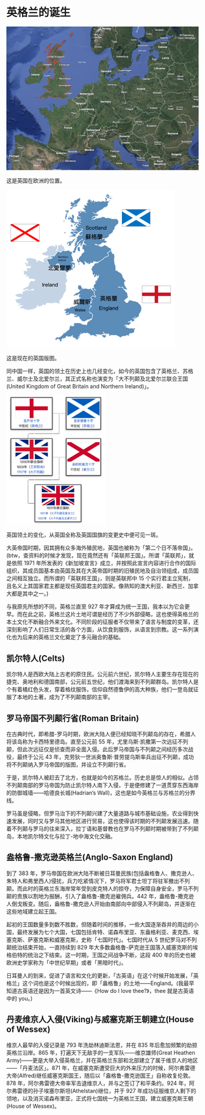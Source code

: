# 英格兰的诞生

<img src="../assets/%E8%8B%B1%E6%A0%BC%E5%85%B0%E7%9A%84%E8%AF%9E%E7%94%9F/image-20250726104250470.png" alt="image-20250726104250470" style="zoom:50%;" />

这是英国在欧洲的位置。

<img src="../assets/%E8%8B%B1%E6%A0%BC%E5%85%B0%E7%9A%84%E8%AF%9E%E7%94%9F/image-20250726070729438.png" alt="image-20250726070729438" style="zoom: 50%;" />

这是现在的英国版图。

同中国一样，英国的领土在历史上也几经变化，如今的英国包含了英格兰、苏格兰、威尔士及北爱尔兰，其正式名称也演变为「大不列颠及北爱尔兰联合王国(United Kingdom of Great Britain and Northern Ireland)」。

<img src="../assets/%E8%8B%B1%E6%A0%BC%E5%85%B0%E7%9A%84%E8%AF%9E%E7%94%9F/image-20250726070928135.png" alt="image-20250726070928135" style="zoom:33%;" />

英国领土的变化，从英国全称及英国国旗的变更史中便可见一斑。

大英帝国时期，因其拥有众多海外殖民地，英国也被称为「第二个日不落帝国」。(btw，查资料的时候才发现，现在竟然还有「英联邦王国」。所谓「英联邦」，就是依照 1971 年所发表的《新加坡宣言》成立，并按照此宣言内容进行合作的国际组织，其成员国基本由英国及其在大英帝国时期的旧殖民地及自治领组成，成员国之间相互独立。而所谓的「英联邦王国」，则是英联邦中 15 个实行君主立宪制，且名义上其国家君主都是现任英国君主的国家。像熟知的澳大利亚、新西兰、加拿大都是其中之一。)

与我原先所想的不同，英格兰直至 927 年才算成为统一王国，我本以为它会更早。而在此之前，英格兰这片土地可谓是经历了不少外部侵略，这也使得英格兰的本土文化不断融合外来文化。不同阶段的征服者不仅带来了语言与制度的变革，还深刻影响了人们日常生活的各个方面，从饮食到服饰，从语言到宗教。这一系列演化也为后来的英格兰文化奠定了多元融合的基础。

## 凯尔特人(Celts)

凯尔特人是西欧大陆上古老的原住民。公元前六世纪，凯尔特人主要生存在现在的捷克、奥地利和德国南部，公元前五世纪，他们渡海来到不列颠群岛。凯尔特人是个有着橘红色头发，穿着格纹服饰，信仰自然德鲁伊的高大种族，他们一登岛就征服了本地的土著，成为了不列颠南部的主宰。

## 罗马帝国不列颠行省(Roman Britain)

在古典时代，即希腊-罗马时期，欧洲大陆人便已经知晓不列颠岛的存在，希腊人将该岛称为卡西特里德岛。直至公元前 55 年，尤里乌斯·凯撒第一次远征不列颠，但此次远征仅是侦查而非全面入侵。此后罗马帝国与不列颠之间经历多次战役，最终于公元 43 年，克劳狄一世派奥鲁斯·普劳提乌斯率兵出征不列颠，成功将不列颠纳入罗马帝国的版图，并设立不列颠行省。

于是，凯尔特人被赶去了北方，也就是如今的苏格兰。历史总是惊人的相似。占领不列颠南部的罗马帝国为防止凯尔特人南下入侵，于是便修建了一道贯穿东西海岸的防御城墙——哈德良长城(Hadrian’s Wall)，这也是如今英格兰与苏格兰的分界线。

罗马虽是侵略，但罗马治下的不列颠兴建了大量道路与城市基础设施，农业得到快速发展，同时又与罗马其他地区进行贸易，这也使得该时期的不列颠发展迅速。随着不列颠与罗马的往来深入，拉丁语和基督教也在罗马不列颠时期被带到了不列颠岛，本地凯尔特文化与拉丁-地中海文化交融。

## 盎格鲁-撒克逊英格兰(Anglo-Saxon England)

到了 383 年，罗马帝国在欧洲大陆不断被日耳曼民族(包括盎格鲁人、撒克逊人、朱特人和弗里西人)侵扰，兵力吃紧情况下，罗马将军君士坦丁将驻军撤出不列颠。而此时的英格兰东海岸常年受到皮克特人的掠夺，为保障自身安全，罗马不列颠的贵族以割地为报酬，引入了盎格鲁-撒克逊雇佣兵。442 年，盎格鲁-撒克逊人倒戈叛变。随后，盎格鲁-撒克逊人开始由南部向中部侵入不列颠岛，并逐渐在这些地域建立起王国。

起初的王国数量多到数不胜数，但随着时间的推移，一些大国逐渐吞并的周边的小国，最终发展为七个大国，七国包括肯特、诺森布里亚、东盎格利亚、麦克西、埃塞克斯、萨塞克斯和威塞克斯，史称「七国时代」。七国时代从 5 世纪罗马对不列颠统治结束开始，一直持续到 829 年大多数盎格鲁-萨克逊王国落入威塞克斯的埃格伯特的统治之下结束。这一时期，王国之间战争不断，这段 400 年的历史也被欧洲史学家称为「中世纪早期」或者「黑暗时代」。

日耳曼人的到来，促进了语言和文化的更新，「古英语」在这个时候开始发展，「英格兰」这个词也是这个时候出现的，即「盎格鲁」的土地——England。(我最早知道古英语还是因为一首英文诗——《How do I love thee?》，thee 就是古英语中的 you。)

## 丹麦维京人入侵(Viking)与威塞克斯王朝建立(House of Wessex)

维京人最早的入侵记录是 793 年洗劫林迪斯法恩，并在 835 年后愈加频繁的劫掠英格兰沿岸。865 年，打遍天下无敌手的一支军队——维京雄师(Great Heathen Army)——更是大举入侵英格兰，并在英格兰东部和北部建立了属于维京人的地区——「丹麦法区」。871 年，在威塞克斯遭受巨大的外来压力的时候，阿尔弗雷德大帝(Alfred)继任威塞克斯国王，随后以「盎格鲁-撒克逊国王」自称收复伦敦。878 年，阿尔弗雷德大帝率军击退维京人，并与之签订了和平条约。924 年，阿尔弗雷德的孙子埃塞尔斯坦(Athelstan)继位，并于 927 年成功征服维京人剩下的领地，以及消灭诺森布里亚，正式将七国统一为英格兰王国，建立威塞克斯王朝(House of Wessex)。

